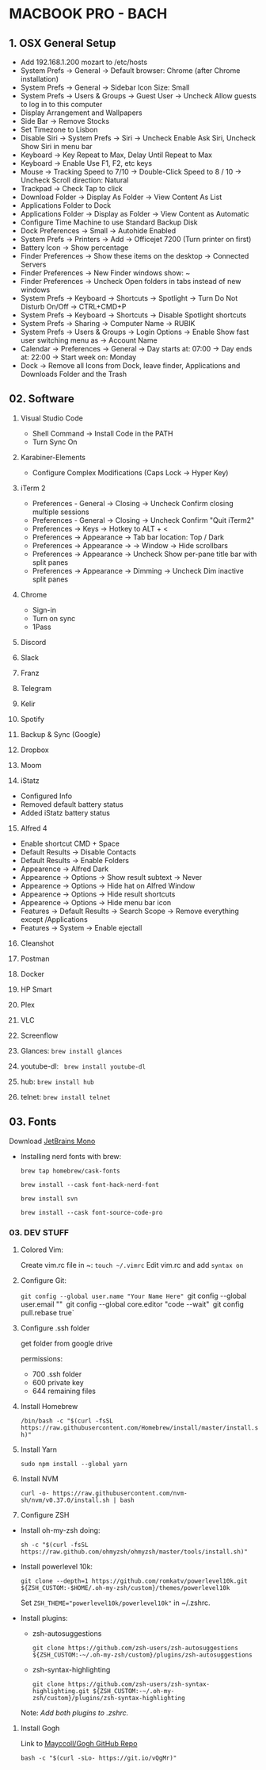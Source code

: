 # MACBOOK PRO - BACH


## 1. OSX General Setup

- Add 192.168.1.200 mozart to /etc/hosts
- System Prefs -> General -> Default browser: Chrome (after Chrome installation)
- System Prefs -> General -> Sidebar Icon Size: Small
- System Prefs -> Users & Groups -> Guest User -> Uncheck Allow guests to log in to this computer
- Display Arrangement and Wallpapers
- Side Bar -> Remove Stocks
- Set Timezone to Lisbon
- Disable Siri -> System Prefs -> Siri -> Uncheck Enable Ask Siri, Uncheck Show Siri in menu bar
- Keyboard -> Key Repeat to Max, Delay Until Repeat to Max
- Keyboard -> Enable Use F1, F2, etc keys
- Mouse -> Tracking Speed to 7/10 -> Double-Click Speed to 8 / 10 -> Uncheck Scroll direction: Natural
- Trackpad -> Check Tap to click
- Download Folder -> Display As Folder -> View Content As List
- Applications Folder to Dock
- Applications Folder -> Display as Folder -> View Content as Automatic
- Configure Time Machine to use Standard Backup Disk
- Dock Preferences -> Small -> Autohide Enabled
- System Prefs -> Printers -> Add -> Officejet 7200 (Turn printer on first)
- Battery Icon -> Show percentage
- Finder Preferences -> Show these items on the desktop -> Connected Servers
- Finder Preferences -> New Finder windows show: ~
- Finder Preferences -> Uncheck Open folders in tabs instead of new windows
- System Prefs -> Keyboard -> Shortcuts -> Spotlight -> Turn Do Not Disturb On/Off -> CTRL+CMD+P
- System Prefs -> Keyboard -> Shortcuts -> Disable Spotlight shortcuts
- System Prefs -> Sharing -> Computer Name -> RUBIK
- System Prefs -> Users & Groups -> Login Options -> Enable Show fast user switching menu as -> Account Name
- Calendar -> Preferences -> General -> Day starts at: 07:00 -> Day ends at: 22:00 -> Start week on: Monday
- Dock -> Remove all Icons from Dock, leave finder, Applications and Downloads Folder and the Trash

## 02. Software

1. Visual Studio Code
   - Shell Command -> Install Code in the PATH
   - Turn Sync On

2. Karabiner-Elements
   - Configure Complex Modifications (Caps Lock -> Hyper Key)

3. iTerm 2
   - Preferences - General -> Closing -> Uncheck Confirm closing multiple sessions
   - Preferences - General -> Closing -> Uncheck Confirm "Quit iTerm2"
   - Preferences -> Keys -> Hotkey to ALT + <
   - Preferences -> Appearance -> Tab bar location: Top / Dark
   - Preferences -> Appearance -> -> Window -> Hide scrollbars
   - Preferences -> Appearance -> Uncheck Show per-pane title bar with split panes
   - Preferences -> Appearance -> Dimming -> Uncheck Dim inactive split panes

4. Chrome
   - Sign-in
   - Turn on sync
   - 1Pass

5. Discord
6. Slack
7. Franz
8. Telegram
9.  Kelir
10. Spotify
11. Backup & Sync (Google)
12. Dropbox
13. Moom

14. iStatz
   - Configured Info
   - Removed default battery status
   - Added iStatz battery status

15. Alfred 4
   - Enable shortcut CMD + Space
   - Default Results -> Disable Contacts
   - Default Results -> Enable Folders
   - Appearence -> Alfred Dark
   - Appearence -> Options -> Show result subtext -> Never
   - Appearence -> Options -> Hide hat on Alfred Window
   - Appearence -> Options -> Hide result shortcuts
   - Appearence -> Options -> Hide menu bar icon
   - Features -> Default Results -> Search Scope -> Remove everything except /Applications
   - Features -> System -> Enable ejectall

16. Cleanshot
17. Postman
18. Docker
19. HP Smart
20. Plex
21. VLC
22. Screenflow

1. Glances: `brew install glances`
2. youtube-dl: ` brew install youtube-dl` 
3. hub: `brew install hub`
4. telnet: `brew install telnet`


## 03. Fonts

Download [JetBrains Mono](https://www.jetbrains.com/lp/mono/)

- Installing nerd fonts with brew:

   `brew tap homebrew/cask-fonts`

   `brew install --cask font-hack-nerd-font`
   
   `brew install svn`

   `brew install --cask font-source-code-pro`


### 03. DEV STUFF

1. Colored Vim:

   Create vim.rc file in ~: `touch ~/.vimrc`
   Edit vim.rc and add `syntax on`

2. Configure Git:

   `git config --global user.name "Your Name Here"
   `git config --global user.email "<your-email-address>"`
   `git config --global core.editor "code --wait"`
   `git config pull.rebase true`

3. Configure .ssh folder

   get folder from google drive

   permissions:
   - 700 .ssh folder 
   - 600 private key
   - 644 remaining files

4. Install Homebrew 
   
   `/bin/bash -c "$(curl -fsSL https://raw.githubusercontent.com/Homebrew/install/master/install.sh)"`

5. Install Yarn

   `sudo npm install --global yarn`

6. Install NVM

   `curl -o- https://raw.githubusercontent.com/nvm-sh/nvm/v0.37.0/install.sh | bash`

7. Configure ZSH

- Install oh-my-zsh doing:

   `sh -c "$(curl -fsSL https://raw.github.com/ohmyzsh/ohmyzsh/master/tools/install.sh)"`

- Install powerlevel 10k:

   `git clone --depth=1 https://github.com/romkatv/powerlevel10k.git ${ZSH_CUSTOM:-$HOME/.oh-my-zsh/custom}/themes/powerlevel10k`

   Set `ZSH_THEME="powerlevel10k/powerlevel10k"` in ~/.zshrc.

- Install plugins:

  - zsh-autosuggestions

      `git clone https://github.com/zsh-users/zsh-autosuggestions ${ZSH_CUSTOM:-~/.oh-my-zsh/custom}/plugins/zsh-autosuggestions`


  - zsh-syntax-highlighting

      `git clone https://github.com/zsh-users/zsh-syntax-highlighting.git ${ZSH_CUSTOM:-~/.oh-my-zsh/custom}/plugins/zsh-syntax-highlighting`

   Note: *Add both plugins to .zshrc.*

1. Install Gogh

   Link to [Mayccoll/Gogh GitHub Repo](https://github.com/Mayccoll/Gogh)

   `bash -c "$(curl -sLo- https://git.io/vQgMr)"`


